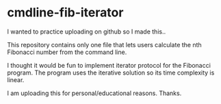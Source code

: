 # cmdline-fib-iterator
I wanted to practice uploading on github so I made this..

This repository contains only one file that lets users calculate the nth Fibonacci number from the command line.

I thought it would be fun to implement iterator protocol for the Fibonacci program. The program uses the iterative solution so its time complexity is linear. 

I am uploading this for personal/educational reasons. Thanks. 
